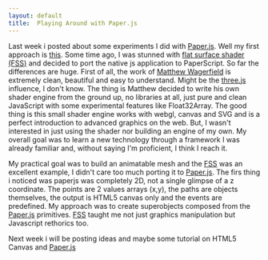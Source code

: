 ```yaml
---
layout: default
title:  Playing Around with Paper.js
---
```

Last week i posted about some experiments I did with [Paper.js][0]. Well my first approach is [this][1]. Some time ago, I was stunned
with [flat surface shader (FSS)][2] and decided to port the native js application to PaperScript. So far the differences are huge.
First of all, the work of [Matthew Wagerfield][3] is extremely clean, beautiful and easy to understand. Might be the [three.js][4] influence, I don't know. The thing is Matthew decided to write his own shader engine from the ground up, no libraries at all, just pure and clean JavaScript with some experimental features like Float32Array. The good thing is this small shader engine works with webgl, canvas and SVG and is a perfect introduction to advanced graphics on the web. But, I wasn't interested in just using the shader nor building an engine of my own. My overall goal was to learn a new technology through a framework I was already familiar and, without saying I'm proficient, I think I reach it.

My practical goal was to build an animatable mesh and the [FSS][2] was an excellent example, I didn't care too much porting it to [Paper.js][0]. The firs thing i noticed was paperjs was completely 2D, not a single glimpse of a z coordinate. The points are 2 values arrays (x,y), the paths are objects themselves, the output is HTML5 canvas only and the events are predefined. My approach was to create superobjects composed from the [Paper.js][0] primitives. [FSS][2] taught me not just graphics manipulation but Javascript rethorics too.

Next week i will be posting ideas and maybe some tutorial on HTML5 Canvas and [Paper.js][0]

[0]:http://paperjs.org
[1]:http://marcoslhc.github.io/paperjs-tutorials/
[2]:http://wagerfield.github.io/flat-surface-shader/
[3]:https://github.com/wagerfield/
[4]:http://threejs.org/